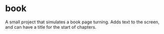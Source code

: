 # book
A small project that simulates a book page turning. Adds text to the screen, and can have a title for the start of chapters.
